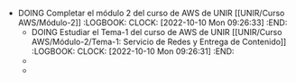 - DOING Completar el módulo 2 del curso de AWS de UNIR [[UNIR/Curso AWS/Módulo-2]]
  :LOGBOOK:
  CLOCK: [2022-10-10 Mon 09:26:33]
  :END:
	- DOING Estudiar el Tema-1 del curso de AWS de UNIR [[UNIR/Curso AWS/Módulo-2/Tema-1: Servicio de Redes y Entrega de Contenido]]
	  :LOGBOOK:
	  CLOCK: [2022-10-10 Mon 09:26:31]
	  :END:
	-
	-